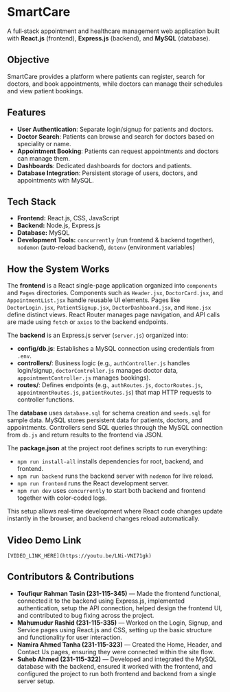 # SmartCare

A full‑stack appointment and healthcare management web application built with **React.js** (frontend), **Express.js** (backend), and **MySQL** (database).

## Objective

SmartCare provides a platform where patients can register, search for doctors, and book appointments, while doctors can manage their schedules and view patient bookings.

## Features

* **User Authentication**: Separate login/signup for patients and doctors.
* **Doctor Search**: Patients can browse and search for doctors based on speciality or name.
* **Appointment Booking**: Patients can request appointments and doctors can manage them.
* **Dashboards**: Dedicated dashboards for doctors and patients.
* **Database Integration**: Persistent storage of users, doctors, and appointments with MySQL.

## Tech Stack

* **Frontend:** React.js, CSS, JavaScript
* **Backend:** Node.js, Express.js
* **Database:** MySQL
* **Development Tools:** `concurrently` (run frontend & backend together), `nodemon` (auto-reload backend), `dotenv` (environment variables)

## How the System Works

The **frontend** is a React single-page application organized into `components` and `Pages` directories. Components such as `Header.jsx`, `DoctorCard.jsx`, and `AppointmentList.jsx` handle reusable UI elements. Pages like `DoctorLogin.jsx`, `PatientSignup.jsx`, `DoctorDashboard.jsx`, and `Home.jsx` define distinct views. React Router manages page navigation, and API calls are made using `fetch` or `axios` to the backend endpoints.

The **backend** is an Express.js server (`server.js`) organized into:

* **config/db.js**: Establishes a MySQL connection using credentials from `.env`.
* **controllers/**: Business logic (e.g., `authController.js` handles login/signup, `doctorController.js` manages doctor data, `appointmentController.js` manages bookings).
* **routes/**: Defines endpoints (e.g., `authRoutes.js`, `doctorRoutes.js`, `appointmentRoutes.js`, `patientRoutes.js`) that map HTTP requests to controller functions.

The **database** uses `database.sql` for schema creation and `seeds.sql` for sample data. MySQL stores persistent data for patients, doctors, and appointments. Controllers send SQL queries through the MySQL connection from `db.js` and return results to the frontend via JSON.

The **package.json** at the project root defines scripts to run everything:

* `npm run install-all` installs dependencies for root, backend, and frontend.
* `npm run backend` runs the backend server with `nodemon` for live reload.
* `npm run frontend` runs the React development server.
* `npm run dev` uses `concurrently` to start both backend and frontend together with color-coded logs.

This setup allows real-time development where React code changes update instantly in the browser, and backend changes reload automatically.

## Video Demo Link

`[VIDEO_LINK_HERE](https://youtu.be/LNi-VNI71gk)`

## Contributors & Contributions

* **Toufiqur Rahman Tasin (231-115-345)** — Made the frontend functional, connected it to the backend using Express.js, implemented authentication, setup the API connection, helped design the frontend UI, and contributed to bug fixing across the project.
* **Mahumudur Rashid (231-115-335)** — Worked on the Login, Signup, and Service pages using React.js and CSS, setting up the basic structure and functionality for user interaction.
* **Namira Ahmed Tanha (231-115-323)** — Created the Home, Header, and Contact Us pages, ensuring they were connected within the site flow.
* **Suheb Ahmed (231-115-322)** — Developed and integrated the MySQL database with the backend, ensured it worked with the frontend, and configured the project to run both frontend and backend from a single server setup.

